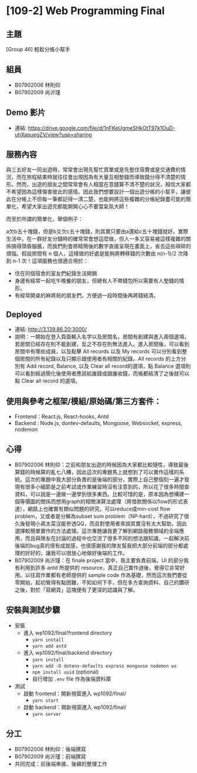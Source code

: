 # [109-2] Web Programming Final
## 主題
[Group 46] 輕鬆分帳小幫手

## 組員
- B07902006 林則仰
- B07902009 尚沂瑾

## Demo 影片
- 連結: https://drive.google.com/file/d/1nFKeUgmeSHkOtT97k1OuD-uhXapuegZV/view?usp=sharing

## 服務內容
與三五好友一同出遊時，常常會出現先幫忙買單或是先墊住宿費或是交通費的情況，而在旅程結束時就往往會出現因為有大量互相墊錢而導致錢分得不清楚的情形。然而，出遊的朋友之間常常會有人相當在意錢算不清不楚的狀況，相信大家都不希望因為這樣傷害彼此的感情。因此我們想要設計一個出遊分帳的小幫手，讓彼此在分帳上不但每一筆都記得一清二楚，也能夠將這些複雜的分帳紀錄盡可能的簡單化，希望大家出遊完都能開開心心不要當氣氛大師！

而至於所謂的簡單化，舉個例子：

a欠b五十塊錢，但是b又欠c五十塊錢，則其實只要由a還給c五十塊錢就好。實際生活中，在一群好友分錢時的確常常會想這麼做，但人一多又容易被這樣複雜的關係搞得頭昏腦脹，而我們則會將精簡後的數字直接呈現在畫面上，省去這些瑣碎的煩惱。假設房間有 n 個人，這樣做的好處是能夠將轉移錢的次數由 n(n-1)/2 次降到 n-1 次！這項服務也很適合用於：

- 住在同個宿舍的室友們紀錄生活開銷
- 身邊有經常一起吃午晚餐的朋友，但總有人不帶錢包所以需要有人墊錢的情形。
- 有經常開桌的麻將局的朋友們，方便過一段時間後再將錢結清。

## Deployed
- 連結: http://3.139.86.20:3000/
- 說明：一開始在登入頁面輸入名字以及房間名，房間有創建與進入兩個選項，若房間已經存在則不能創建，反之不存在則無法進入。進入房間後，可以看到房間中有哪些成員，以及點擊 All records 以及 My records 可以分別看到整個房間的所有紀錄以及只顯示跟使用者有相關的紀錄。All records 的上方分別有 Add record, Balance, 以及 Clear all record的選項，點 Balance 選項則可以看到經過簡化後使用者應該給誰錢或跟誰收錢，而帳都結清了之後就可以點 Clear all record 的選項。

## 使用與參考之框架/模組/原始碼/第三方套件：
- Frontend：React.js, React-hooks, Antd
- Backend : Node.js, dontev-defaults,  Mongoose, Websocket, express, nodemon

## 心得
- B07902006 林則仰：之前和朋友出遊的時候因為大家都比較隨性，導致最後算錢的時候算的亂七八糟，因此這次的專題馬上就想到了可以實作這樣的系統。這次的專題中我大部分負責的是後端的部分，實際上自己整個刻一遍才發現有很多小細節是之前考試或作業練習時沒有注意到的，所以花了很多時間查資料，可以說是一邊做一邊學到很多東西。比較可惜的是，原本因為想構建一個等價圖的關係而想用graph的相關演算法處理（將借款關係以flow的形式表達），網路上也確實有類似問題的研究，可以reduce成min-cost flow problem，又或者是分解為subset sum problem（NP-hard），不過研究了很久後發現小弟太菜沒能參透QQ，而且對使用者來說其實沒有太大幫助，因此選擇較簡單實作的方法處理。這次專題讓我更了解到網路服務領域的全端應用，而且與隊友在討論的過程中也交流了很多不同的想法跟知識，一起解決前後端的bug真的很有成就感，也很感謝我的隊友幫我把大部分前端的部分都處理的好好的，讓我可以很放心地做好後端的工作。
- B07902009 尚沂瑾：在 finale project 當中，我主要負責前端，UI 的部分我有利用到許多 antd 所提供的 resource，真正自己實作過後，覺得它非常好用。以往寫作業都有老師提供的 sample code 作為基礎，然而這次我們要從零開始，起初覺得有點困難，不知如何下手，但在多方查詢資料、自己的鑽研之後，對於「寫網頁」這塊便有了更深的認識與了解。

## 安裝與測試步驟
- 安裝
    - 進入 wp1092/final/frontend directory
        - `yarn install`
        - `yarn add antd`
    - 進入 wp1092/final/backend directory
        - `yarn install`
        - `yarn add -D dotenv-defaults express mongoose nodemon ws`
        - `npm install uuid` (optional)
        - 自行增加 `.env` file 作為後端資料庫
- 測試
    - 啟動 frontend：開新視窗進入 wp1092/final/
        - `yarn start`
    - 啟動 backend：開新視窗進入 wp1092/final/
        - `yarn server`

## 分工
- B07902006 林則仰：後端撰寫
- B07902009 尚沂瑾：前端撰寫
- 共同完成：前後端串接、後續的整理工作